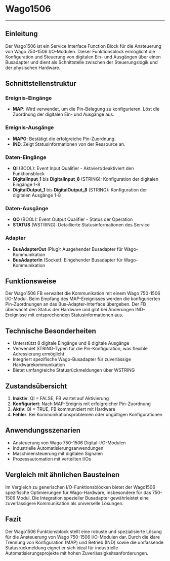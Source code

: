 # Wago1506

* * * * * * * * * *

## Einleitung
Der Wago1506 ist ein Service Interface Function Block für die Ansteuerung von Wago 750-1506 I/O-Modulen. Dieser Funktionsblock ermöglicht die Konfiguration und Steuerung von digitalen Ein- und Ausgängen über einen Busadapter und dient als Schnittstelle zwischen der Steuerungslogik und der physischen Hardware.

## Schnittstellenstruktur

### **Ereignis-Eingänge**
- **MAP**: Wird verwendet, um die Pin-Belegung zu konfigurieren. Löst die Zuordnung der digitalen Ein- und Ausgänge aus.

### **Ereignis-Ausgänge**
- **MAPO**: Bestätigt die erfolgreiche Pin-Zuordnung.
- **IND**: Zeigt Statusinformationen von der Ressource an.

### **Daten-Eingänge**
- **QI** (BOOL): Event Input Qualifier - Aktiviert/deaktiviert den Funktionsblock
- **DigitalInput_1** bis **DigitalInput_8** (STRING): Konfiguration der digitalen Eingänge 1-8
- **DigitalOutput_1** bis **DigitalOutput_8** (STRING): Konfiguration der digitalen Ausgänge 1-8

### **Daten-Ausgänge**
- **QO** (BOOL): Event Output Qualifier - Status der Operation
- **STATUS** (WSTRING): Detaillierte Statusinformationen des Service

### **Adapter**
- **BusAdapterOut** (Plug): Ausgehender Busadapter für Wago-Kommunikation
- **BusAdapterIn** (Socket): Eingehender Busadapter für Wago-Kommunikation

## Funktionsweise
Der Wago1506 FB verwaltet die Kommunikation mit einem Wago 750-1506 I/O-Modul. Beim Empfang des MAP-Ereignisses werden die konfigurierten Pin-Zuordnungen an das Bus-Adapter-Interface übergeben. Der FB überwacht den Status der Hardware und gibt bei Änderungen IND-Ereignisse mit entsprechenden Statusinformationen aus.

## Technische Besonderheiten
- Unterstützt 8 digitale Eingänge und 8 digitale Ausgänge
- Verwendet STRING-Typen für die Pin-Konfiguration, was flexible Adressierung ermöglicht
- Integriert spezifische Wago-Busadapter für zuverlässige Hardwarekommunikation
- Bietet umfangreiche Statusrückmeldungen über WSTRING

## Zustandsübersicht
1. **Inaktiv**: QI = FALSE, FB wartet auf Aktivierung
2. **Konfiguriert**: Nach MAP-Ereignis mit erfolgreicher Pin-Zuordnung
3. **Aktiv**: QI = TRUE, FB kommuniziert mit Hardware
4. **Fehler**: Bei Kommunikationsproblemen oder ungültigen Konfigurationen

## Anwendungsszenarien
- Ansteuerung von Wago 750-1506 Digital-I/O-Modulen
- Industrielle Automatisierungsanwendungen
- Maschinensteuerung mit digitalen Signalen
- Prozessautomation mit verteilten I/Os

## Vergleich mit ähnlichen Bausteinen
Im Vergleich zu generischen I/O-Funktionsblöcken bietet der Wago1506 spezifische Optimierungen für Wago-Hardware, insbesondere für das 750-1506 Modul. Die Integration spezieller Busadapter gewährleistet eine zuverlässigere Kommunikation als universelle Lösungen.

## Fazit
Der Wago1506 Funktionsblock stellt eine robuste und spezialisierte Lösung für die Ansteuerung von Wago 750-1506 I/O-Modulen dar. Durch die klare Trennung von Konfiguration (MAP) und Betrieb (IND) sowie die umfassende Statusrückmeldung eignet er sich ideal für industrielle Automatisierungsprojekte mit hohen Zuverlässigkeitsanforderungen.